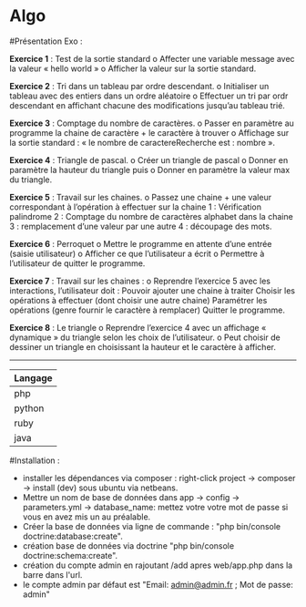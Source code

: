 Algo
===========


#Présentation Exo :

**Exercice 1** :
Test de la sortie standard
o Affecter une variable message avec la valeur « hello world »
o Afficher la valeur sur la sortie standard.

**Exercice 2** : 
Tri dans un tableau par ordre descendant.
o Initialiser un tableau avec des entiers dans un ordre aléatoire
o Effectuer un tri par ordr descendant en affichant chacune des modifications jusqu’au tableau trié.

**Exercice 3** :
Comptage du nombre de caractères.
o Passer en paramètre au programme la chaine de caractère + le caractère à trouver
o Affichage sur la sortie standard : « le nombre de caractereRecherche est : nombre ».

**Exercice 4** : 
Triangle de pascal.
o Créer un triangle de pascal
o Donner en paramètre la hauteur du triangle puis
o Donner en paramètre la valeur max du triangle.

**Exercice 5** :
Travail sur les chaines.
o Passez une chaine + une valeur correspondant à l’opération à effectuer sur la chaine
 1 : Vérification palindrome
 2 : Comptage du nombre de caractères alphabet dans la chaine
 3 : remplacement d’une valeur par une autre
 4 : découpage des mots.
 
**Exercice 6** :
Perroquet
o Mettre le programme en attente d’une entrée (saisie utilisateur)
o Afficher ce que l’utilisateur a écrit
o Permettre à l’utilisateur de quitter le programme.

**Exercice 7** :
Travail sur les chaines :
o Reprendre l’exercice 5 avec les interactions, l’utilisateur doit :
 Pouvoir ajouter une chaine à traiter
 Choisir les opérations à effectuer (dont choisir une autre chaine)
 Paramétrer les opérations (genre fournir le caractère à remplacer)
 Quitter le programme.
 
**Exercice 8** :
Le triangle
o Reprendre l’exercice 4 avec un affichage « dynamique » du triangle selon les choix de l’utilisateur.
o Peut choisir de dessiner un triangle en choisissant la hauteur et le caractère à
afficher.

 
---


|   Langage     |
| ------------- |
|     php       |
|     python    |
|     ruby      |
|     java      |



#Installation :  

  * installer les dépendances via composer : right-click project -> composer -> install (dev) sous ubuntu via netbeans.
  * Mettre un nom de base de données dans app -> config -> parameters.yml -> database_name: mettez votre votre mot de passe si vous en avez mis un au préalable.
  * Créer la base de données via ligne de commande : "php bin/console doctrine:database:create".
  * création base de données via doctrine "php bin/console doctrine:schema:create".
  * création du compte admin en rajoutant /add apres web/app.php dans la barre dans l'url.
  * le compte admin par défaut est "Email: admin@admin.fr ; Mot de passe: admin"








